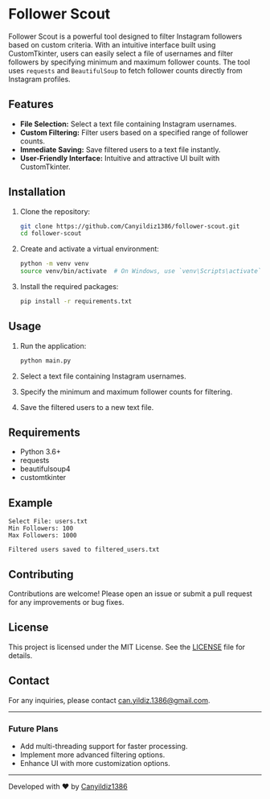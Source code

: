 # Follower Scout

Follower Scout is a powerful tool designed to filter Instagram followers based on custom criteria. With an intuitive interface built using CustomTkinter, users can easily select a file of usernames and filter followers by specifying minimum and maximum follower counts. The tool uses `requests` and `BeautifulSoup` to fetch follower counts directly from Instagram profiles.

## Features

- **File Selection:** Select a text file containing Instagram usernames.
- **Custom Filtering:** Filter users based on a specified range of follower counts.
- **Immediate Saving:** Save filtered users to a text file instantly.
- **User-Friendly Interface:** Intuitive and attractive UI built with CustomTkinter.

## Installation

1. Clone the repository:
   ```bash
   git clone https://github.com/Canyildiz1386/follower-scout.git
   cd follower-scout
   ```

2. Create and activate a virtual environment:
   ```bash
   python -m venv venv
   source venv/bin/activate  # On Windows, use `venv\Scripts\activate`
   ```

3. Install the required packages:
   ```bash
   pip install -r requirements.txt
   ```

## Usage

1. Run the application:
   ```bash
   python main.py
   ```

2. Select a text file containing Instagram usernames.

3. Specify the minimum and maximum follower counts for filtering.

4. Save the filtered users to a new text file.

## Requirements

- Python 3.6+
- requests
- beautifulsoup4
- customtkinter

## Example

```plaintext
Select File: users.txt
Min Followers: 100
Max Followers: 1000

Filtered users saved to filtered_users.txt
```

## Contributing

Contributions are welcome! Please open an issue or submit a pull request for any improvements or bug fixes.

## License

This project is licensed under the MIT License. See the [LICENSE](LICENSE) file for details.

## Contact

For any inquiries, please contact [can.yildiz.1386@gmail.com](mailto:can.yildiz.1386@gmail.com).

---


### Future Plans

- Add multi-threading support for faster processing.
- Implement more advanced filtering options.
- Enhance UI with more customization options.

---

Developed with ❤️ by [Canyildiz1386](https://github.com/Canyildiz1386)
```
